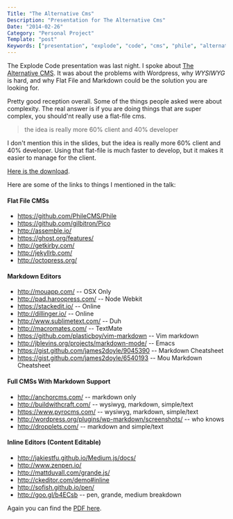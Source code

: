 ```yaml
---
Title: "The Alternative Cms"
Description: "Presentation for The Alternative Cms"
Date: "2014-02-26"
Category: "Personal Project"
Template: "post"
Keywords: ["presentation", "explode", "code", "cms", "phile", "alternative", "flat", "file", "markdown", "PHP", "twig"]
---
```


The Explode Code presentation was last night. I spoke about [The Alternative CMS](/images/the-alternative-cms.pdf "The Alternative CMS PDF"). It was about the problems with Wordpress, why *WYSIWYG* is hard, and why Flat File and Markdown could be the solution you are looking for.

Pretty good reception overall. Some of the things people asked were about complexity. The real answer is if you are doing things that are super complex, you should'nt really use a flat-file cms.

> the idea is really more 60% client and 40% developer

I don't mention this in the slides, but the idea is really more 60% client and 40% developer. Using that flat-file is much faster to develop, but it makes it easier to manage for the client.

[Here is the download](/images/the-alternative-cms.pdf "The Alternative CMS PDF").

Here are some of the links to things I mentioned in the talk:

#### Flat File CMSs

* https://github.com/PhileCMS/Phile
* https://github.com/gilbitron/Pico
* http://assemble.io/
* https://ghost.org/features/
* http://getkirby.com/
* http://jekyllrb.com/
* http://octopress.org/

#### Markdown Editors

* http://mouapp.com/ -- OSX Only
* http://pad.haroopress.com/ -- Node Webkit
* https://stackedit.io/ -- Online
* http://dillinger.io/ -- Online
* http://www.sublimetext.com/ -- Duh
* http://macromates.com/ -- TextMate
* https://github.com/plasticboy/vim-markdown -- Vim markdown
* http://jblevins.org/projects/markdown-mode/ -- Emacs
* https://gist.github.com/james2doyle/9045390 -- Markdown Cheatsheet
* https://gist.github.com/james2doyle/6540193 -- Mou Markdown Cheatsheet

#### Full CMSs With Markdown Support

* http://anchorcms.com/ -- markdown only
* http://buildwithcraft.com/ -- wysiwyg, markdown, simple/text
* https://www.pyrocms.com/ -- wysiwyg, markdown, simple/text
* http://wordpress.org/plugins/wp-markdown/screenshots/ -- who knows
* http://dropplets.com/ -- markdown and simple/text

#### Inline Editors (Content Editable)

* http://jakiestfu.github.io/Medium.js/docs/
* http://www.zenpen.io/
* http://mattduvall.com/grande.js/
* http://ckeditor.com/demo#inline
* http://sofish.github.io/pen/
* http://goo.gl/b4ECsb -- pen, grande, medium breakdown

Again you can find the [PDF here](/images/the-alternative-cms.pdf "The Alternative CMS PDF").
